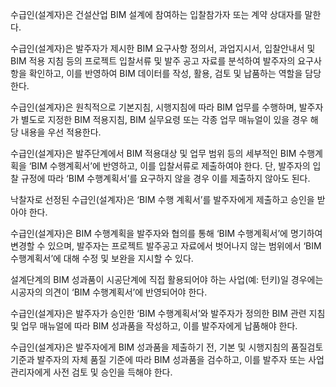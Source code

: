 수급인(설계자)은 건설산업 BIM 설계에 참여하는 입찰참가자 또는 계약 상대자를 말한다.

수급인(설계자)은 발주자가 제시한 BIM 요구사항 정의서, 과업지시서, 입찰안내서 및 BIM 적용 지침 등의 프로젝트 입찰서류 및 발주 공고 자료를 분석하여 발주자의 요구사항을 확인하고, 이를 반영하여 BIM 데이터를 작성, 활용, 검토 및 납품하는 역할을 담당한다.

수급인(설계자)은 원칙적으로 기본지침, 시행지침에 따라 BIM 업무를 수행하며, 발주자가 별도로 지정한 BIM 적용지침, BIM 실무요령 또는 각종 업무 매뉴얼이 있을 경우 해당 내용을 우선 적용한다.

수급인(설계자)은 발주단계에서 BIM 적용대상 및 업무 범위 등의 세부적인 BIM 수행계획을 ‘BIM 수행계획서’에 반영하고, 이를 입찰서류로 제출하여야 한다. 단, 발주자의 입찰 규정에 따라 ‘BIM 수행계획서’를 요구하지 않을 경우 이를 제출하지 않아도 된다.

낙찰자로 선정된 수급인(설계자)은 ‘BIM 수행 계획서’를 발주자에게 제출하고 승인을 받아야 한다.

수급인(설계자)은 BIM 수행계획을 발주자와 협의를 통해 ‘BIM 수행계획서’에 명기하여 변경할 수 있으며, 발주자는 프로젝트 발주공고 자료에서 벗어나지 않는 범위에서 ‘BIM 수행계획서’에 대해 수정 및 보완을 지시할 수 있다.

설계단계의 BIM 성과품이 시공단계에 직접 활용되어야 하는 사업(예: 턴키)일 경우에는 시공자의 의견이 ‘BIM 수행계획서’에 반영되어야 한다.

수급인(설계자)은 발주자가 승인한 ‘BIM 수행계획서’와 발주자가 정의한 BIM 관련 지침 및 업무 매뉴얼에 따라 BIM 성과품을 작성하고, 이를 발주자에게 납품해야 한다.

수급인(설계자)은 발주자에게 BIM 성과품을 제출하기 전, 기본 및 시행지침의 품질검토 기준과 발주자의 자체 품질 기준에 따라 BIM 성과품을 검수하고, 이를 발주자 또는 사업관리자에게 사전 검토 및 승인을 득해야 한다.
